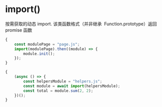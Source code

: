 # import()

按需获取的动态 import. 该类函数格式（并非继承  Function.prototype）返回 promise 函数

```javascript
{
	const modulePage = "page.js";
	import(modulePage).then((module) => {
		module.init();
	});
}

{
	(async () => {
		const helpersModule = "helpers.js";
		const module = await import(helpersModule);
		const total = module.sum(2, 2);
	})();
}
```
